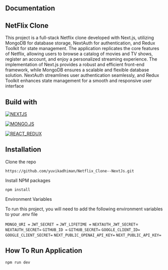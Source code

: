 
## Documentation
## NetFlix Clone
This project is a full-stack Netflix clone developed with Next.js, utilizing MongoDB for database storage, NextAuth for authentication, and Redux Toolkit for state management. 
The application replicates the core features of Netflix, allowing users to browse a catalog of movies and TV shows, register an account, and enjoy a personalized streaming experience. 
The implementation of Next.js provides a robust and efficient front-end framework, 
while MongoDB ensures a scalable and flexible database solution. NextAuth streamlines user authentication seamlessly, and Redux Toolkit enhances state management 
for a smooth and responsive user interface


## Build with

[![NEXTJS](https://img.shields.io/badge/NEXT.JS-green.svg)](https://nextjs.org/)

[![MONGO.JS](https://img.shields.io/badge/MONGO_DB-red.svg)]( https://www.mongodb.com/)

[![REACT_REDUX](https://img.shields.io/badge/REACT_REDUX-yellow.svg)](https://react-redux.js.org/)


## Installation

Clone the repo
```
https://github.com/yuvikadhiman/Netflix_Clone--NextJs.git
```
Install NPM packages
```
npm install
```
Environment Variables

To run this project, you will need to add the following environment variables to your .env file

`MONGO_URI =`
`JWT_SECRET =`
`JWT_LIFETIME =`
`NEXTAUTH_JWT_SECRET`=
`NEXTAUTH_SECRET=`
`GITHUB_ID =`
`GITHUB_SECRET=`
`GOOGLE_CLIENT_ID=`
`GOOGLE_CLIENT_SECRET=`
`NEXT_PUBLIC_OPENAI_API_KEY=`
`NEXT_PUBLIC_API_KEY=`

## How To Run Application
```
npm run dev
```

 

